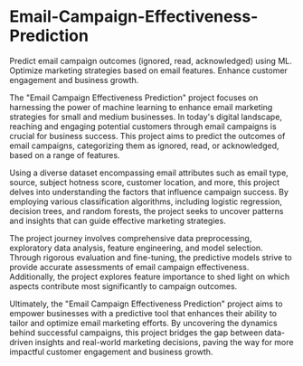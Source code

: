 # Email-Campaign-Effectiveness-Prediction

Predict email campaign outcomes (ignored, read, acknowledged) using ML. Optimize marketing strategies based on email features. Enhance customer engagement and business growth.

The "Email Campaign Effectiveness Prediction" project focuses on harnessing the power of machine learning to enhance email marketing strategies for small and medium businesses. In today's digital landscape, reaching and engaging potential customers through email campaigns is crucial for business success. This project aims to predict the outcomes of email campaigns, categorizing them as ignored, read, or acknowledged, based on a range of features.

Using a diverse dataset encompassing email attributes such as email type, source, subject hotness score, customer location, and more, this project delves into understanding the factors that influence campaign success. By employing various classification algorithms, including logistic regression, decision trees, and random forests, the project seeks to uncover patterns and insights that can guide effective marketing strategies.

The project journey involves comprehensive data preprocessing, exploratory data analysis, feature engineering, and model selection. Through rigorous evaluation and fine-tuning, the predictive models strive to provide accurate assessments of email campaign effectiveness. Additionally, the project explores feature importance to shed light on which aspects contribute most significantly to campaign outcomes.

Ultimately, the "Email Campaign Effectiveness Prediction" project aims to empower businesses with a predictive tool that enhances their ability to tailor and optimize email marketing efforts. By uncovering the dynamics behind successful campaigns, this project bridges the gap between data-driven insights and real-world marketing decisions, paving the way for more impactful customer engagement and business growth.
